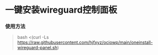 # 一键安装wireguard控制面板
### 使用方法
> bash <(curl -Ls https://raw.githubusercontent.com/hjfxyz/ociowp/main/oneinstall-wireguard-panel.sh)
